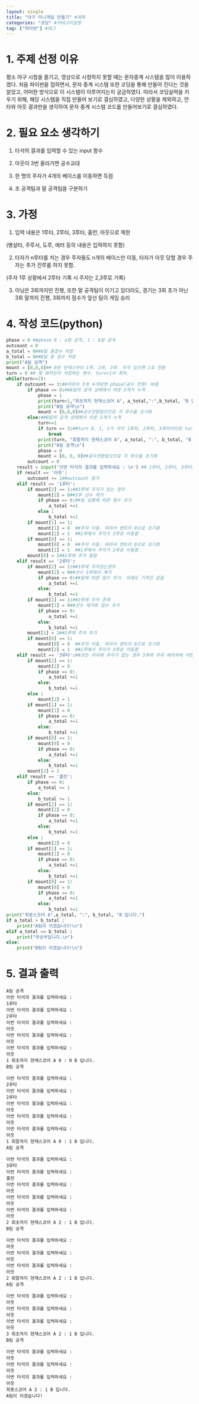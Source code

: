```yaml
---
layout: single
title: "야구 미니게임 만들기" #제목
categories: "코딩" #카테고리설정
tag: ["파이썬"] #테그
---
```


# 1. 주제 선정 이유

평소 야구 시청을 즐기고, 영상으로 시청하지 못할 때는 문자중계 시스템을 많이 이용하였다.
처음 파이썬을 접하면서, 문자 중계 시스템 또한 코딩을 통해 만들어 진다는 것을 알았고, 어떠한 방식으로 이 시스템이
이루어지는지 궁금하였다. 따라서 코딩실력을 키우기 위해, 해당 시스템을 직접 만들어 보기로 결심하였고, 다양한 상황을 제외하고, 안타와 아웃 결과만을 생각하여 문자 중계 시스템 코드를 만들어보기로 결심하였다.

# 2. 필요 요소 생각하기

1. 타석의 결과를 입력할 수 있는 input 함수

2. 아웃이 3번 올라가면 공수교대

3. 한 명의 주자가 4개의 베이스를 이동하면 득점

4. 초 공격팀과 말 공격팀을 구분하기

# 3. 가정

1. 입력 내용은 1루타, 2루타, 3루타, 홈런, 아웃으로 제한

(병살타, 주루사, 도루, 에러 등의 내용은 입력하지 못함)

2. 타자가 n루타를 치는 경우 주자들도 n개의 베이스만 이동, 타자가 아웃 당할 경우 주자는 추가 진루를 하지 못함.

(주자 1루 상황에서 2루타 기록 시 주자는 2,3루로 기록)

3. 이닝은 3회까지만 진행, 또한 말 공격팀이 이기고 있더라도, 경기는 3회 초가 아닌 3회 말까지 진행, 3회까지 점수가 앞선 팀이 게임 승리


# 4. 작성 코드(python)


```python
phase = 0 ##phase 0 : a팀 공격, 1 : b팀 공격
outcount = 0
a_total = 0##A팀 총점수 저장
b_total = 0##B팀 총 점수 저장
print("A팀 공격")
mount = [0,0,0]## 0번 인덱스부터 1루, 2루, 3루. 주자 있으면 1로 전환
turn = 0 ## 몇 회차인지 저장하는 변수. turn+1이 회차.
while(turn<=2):
    if outcount == 3:##아웃이 3개 누적되면 phase(공수 전환) 바꿈
        if phase == 0:##A팀의 공격 상태에서 아웃 3개가 누적
            phase = 1
            print(turn+1,"회초까지 현재스코어 A", a_total,":",b_total, "B 입니다.")
            print("B팀 공격\n")
            mount = [0,0,0]##공수전환됬으므로 각 루수들 초기화
        else:##B팀의 공격 상태에서 아웃 3개가 누적
            turn+=1
            if turn == 3:##turn 0, 1, 2가 각각 1회차, 2회차, 3회차이므로 turn 3은 존재 불가. 반복문 탈출 (break)
                break
            print(turn, "회말까지 현재스코어 A", a_total, ":", b_total, "B 입니다.")
            print("A팀 공격\n")
            phase = 0
            mount = [0, 0, 0]##공수전환됬으므로 각 루수들 초기화
        outcount = 0
    result = input('이번 타석의 결과를 입력하세요 : \n') ## 1루타, 2루타, 3루타, 홈런, 아웃으로 인풋 제한
    if result == '아웃':
        outcount += 1##outcount 증가
    elif result == '1루타':
        if mount[2] == 1:##3루에 주자가 있는 경우
            mount[2] = 0##3루 선수 제거
            if phase == 0:##팀 상황에 따른 점수 추가
                a_total +=1
            else :
                b_total +=1
        if mount[1] == 1:
            mount[1] = 0  ##주자 이동. 따라서 엔트리 0으로 초기화
            mount[2] = 1  ##2루에서 주자가 3루로 이동함
        if mount[0] == 1:
            mount[0] = 0  ##주자 이동. 따라서 엔트리 0으로 초기화
            mount[1] = 1  ##1루에서 주자가 2루로 이동함
        mount[0] = 1##1루에 주자 올림
    elif result == '2루타':
        if mount[2] == 1:##3루에 주자있는경우
            mount[2] = 0##선수 3루에서 제거
            if phase == 0:##팀에 따른 점수 추가. 아래도 기작은 같음
                a_total +=1
            else:
                b_total +=1
        if mount[1] == 1:##2루에 주자 존재
            mount[1] = 0##선수 제거후 점수 추가
            if phase == 0:
                a_total +=1
            else:
                b_total +=1
        mount[1] = 1##2루에 주자 추가
        if mount[0] == 1:
            mount[0] = 0  ##주자 이동. 따라서 엔트리 0으로 초기화
            mount[2] = 1  ##1루에서 주자가 3루로 이동함
    elif result == '3루타':##모든 자리에 주자가 없는 경우 3루에 주자 배치외에 어떤 자리에라도 주자가 있다면 점수 추가
        if mount[2] == 1:
            mount[2] = 0
            if phase == 0:
                a_total +=1
            else:
                b_total +=1
        else :
            mount[2] = 1
        if mount[1] == 1:
            mount[1] = 0
            if phase == 0:
                a_total +=1
            else:
                b_total +=1
        if mount[0] == 1:
            mount[0] = 0
            if phase == 0:
                a_total +=1
            else:
                b_total +=1
        mount[2] = 1        
    elif result == '홈런':
        if phase == 0:
            a_total += 1
        else:
            b_total += 1
        if mount[2] == 1:
            mount[2] = 0
            if phase == 0:
                a_total +=1
            else:
                b_total +=1
        else :
            mount[2] = 0
        if mount[1] == 1:
            mount[1] = 0
            if phase == 0:
                a_total +=1
            else:
                b_total +=1
        if mount[0] == 1:
            mount[0] = 0
            if phase == 0:
                a_total +=1
            else:
                b_total +=1
print("최종스코어 A",a_total, ":", b_total, "B 입니다.")
if a_total > b_total :
    print("A팀이 이겼습니다!\n")
elif a_total == b_total :
    print("무승부입니다.\n")
else:
    print("B팀이 이겼습니다!\n")
```

# 5. 결과 출력

    A팀 공격
    이번 타석의 결과를 입력하세요 : 
    1루타
    이번 타석의 결과를 입력하세요 : 
    2루타
    이번 타석의 결과를 입력하세요 : 
    아웃
    이번 타석의 결과를 입력하세요 : 
    아웃
    이번 타석의 결과를 입력하세요 : 
    아웃
    1 회초까지 현재스코어 A 0 : 0 B 입니다.
    B팀 공격
    
    이번 타석의 결과를 입력하세요 : 
    2루타
    이번 타석의 결과를 입력하세요 : 
    2루타
    이번 타석의 결과를 입력하세요 : 
    아웃
    이번 타석의 결과를 입력하세요 : 
    아웃
    이번 타석의 결과를 입력하세요 : 
    아웃
    1 회말까지 현재스코어 A 0 : 1 B 입니다.
    A팀 공격
    
    이번 타석의 결과를 입력하세요 : 
    3루타
    이번 타석의 결과를 입력하세요 : 
    홈런
    이번 타석의 결과를 입력하세요 : 
    아웃
    이번 타석의 결과를 입력하세요 : 
    아웃
    이번 타석의 결과를 입력하세요 : 
    아웃
    2 회초까지 현재스코어 A 2 : 1 B 입니다.
    B팀 공격
    
    이번 타석의 결과를 입력하세요 : 
    아웃
    이번 타석의 결과를 입력하세요 : 
    아웃
    이번 타석의 결과를 입력하세요 : 
    아웃
    2 회말까지 현재스코어 A 2 : 1 B 입니다.
    A팀 공격
    
    이번 타석의 결과를 입력하세요 : 
    아웃
    이번 타석의 결과를 입력하세요 : 
    아웃
    이번 타석의 결과를 입력하세요 : 
    아웃
    3 회초까지 현재스코어 A 2 : 1 B 입니다.
    B팀 공격
    
    이번 타석의 결과를 입력하세요 : 
    아웃
    이번 타석의 결과를 입력하세요 : 
    아웃
    이번 타석의 결과를 입력하세요 : 
    아웃
    최종스코어 A 2 : 1 B 입니다.
    A팀이 이겼습니다!
    
    


